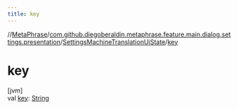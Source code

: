 ```yaml
---
title: key
---
```

//[MetaPhrase](../../../index.html)/[com.github.diegoberaldin.metaphrase.feature.main.dialog.settings.presentation](../index.html)/[SettingsMachineTranslationUiState](index.html)/[key](key.html)



# key



[jvm]\
val [key](key.html): [String](https://kotlinlang.org/api/latest/jvm/stdlib/kotlin/-string/index.html)




